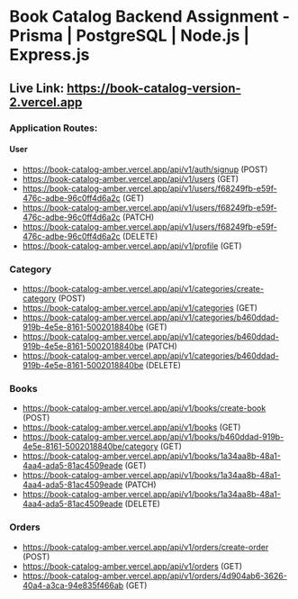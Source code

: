 # Book Catalog Backend Assignment - Prisma | PostgreSQL | Node.js | Express.js

## Live Link: https://book-catalog-version-2.vercel.app

### Application Routes:

#### User

- https://book-catalog-amber.vercel.app/api/v1/auth/signup (POST)
- https://book-catalog-amber.vercel.app/api/v1/users (GET)
- https://book-catalog-amber.vercel.app/api/v1/users/f68249fb-e59f-476c-adbe-96c0ff4d6a2c (GET)
- https://book-catalog-amber.vercel.app/api/v1/users/f68249fb-e59f-476c-adbe-96c0ff4d6a2c (PATCH)
- https://book-catalog-amber.vercel.app/api/v1/users/f68249fb-e59f-476c-adbe-96c0ff4d6a2c (DELETE)
- https://book-catalog-amber.vercel.app/api/v1/profile (GET)

### Category

- https://book-catalog-amber.vercel.app/api/v1/categories/create-category (POST)
- https://book-catalog-amber.vercel.app/api/v1/categories (GET)
- https://book-catalog-amber.vercel.app/api/v1/categories/b460ddad-919b-4e5e-8161-5002018840be (GET)
- https://book-catalog-amber.vercel.app/api/v1/categories/b460ddad-919b-4e5e-8161-5002018840be (PATCH)
- https://book-catalog-amber.vercel.app/api/v1/categories/b460ddad-919b-4e5e-8161-5002018840be (DELETE)

### Books

- https://book-catalog-amber.vercel.app/api/v1/books/create-book (POST)
- https://book-catalog-amber.vercel.app/api/v1/books (GET)
- https://book-catalog-amber.vercel.app/api/v1/books/b460ddad-919b-4e5e-8161-5002018840be/category (GET)
- https://book-catalog-amber.vercel.app/api/v1/books/1a34aa8b-48a1-4aa4-ada5-81ac4509eade (GET)
- https://book-catalog-amber.vercel.app/api/v1/books/1a34aa8b-48a1-4aa4-ada5-81ac4509eade (PATCH)
- https://book-catalog-amber.vercel.app/api/v1/books/1a34aa8b-48a1-4aa4-ada5-81ac4509eade (DELETE)

### Orders

- https://book-catalog-amber.vercel.app/api/v1/orders/create-order (POST)
- https://book-catalog-amber.vercel.app/api/v1/orders (GET)
- https://book-catalog-amber.vercel.app/api/v1/orders/4d904ab6-3626-40a4-a3ca-94e835f466ab (GET)

